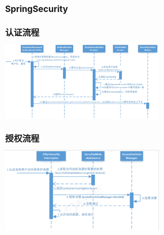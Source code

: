 # SpringSecurity



# 认证流程



![](img/springsecurity001.png)



# 授权流程



![](img/SpringSecurity002.jpg)